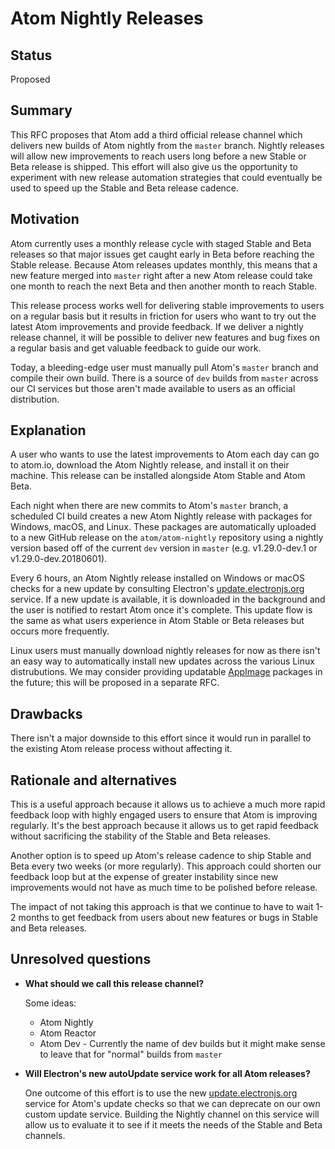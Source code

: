 # Atom Nightly Releases

## Status

Proposed

## Summary

This RFC proposes that Atom add a third official release channel which delivers new builds of Atom nightly from the `master` branch.  Nightly releases will allow new improvements to reach users long before a new Stable or Beta release is shipped.  This effort will also give us the opportunity to experiment with new release automation strategies that could eventually be used to speed up the Stable and Beta release cadence.

## Motivation

Atom currently uses a monthly release cycle with staged Stable and Beta releases so that major issues get caught early in Beta before reaching the Stable release.  Because Atom releases updates monthly, this means that a new feature merged into `master` right after a new Atom release could take one month to reach the next Beta and then another month to reach Stable.

This release process works well for delivering stable improvements to users on a regular basis but it results in friction for users who want to try out the latest Atom improvements and provide feedback.  If we deliver a nightly release channel, it will be possible to deliver new features and bug fixes on a regular basis and get valuable feedback to guide our work.

Today, a bleeding-edge user must manually pull Atom's `master` branch and compile their own build.  There is a source of `dev` builds from `master` across our CI services but those aren't made available to users as an official distribution.

## Explanation

A user who wants to use the latest improvements to Atom each day can go to atom.io, download the Atom Nightly release, and install it on their machine.  This release can be installed alongside Atom Stable and Atom Beta.

Each night when there are new commits to Atom's `master` branch, a scheduled CI build creates a new Atom Nightly release with packages for Windows, macOS, and Linux.  These packages are automatically uploaded to a new GitHub release on the `atom/atom-nightly` repository using a nightly version based off of the current `dev` version in `master` (e.g. v1.29.0-dev.1 or v1.29.0-dev.20180601).

Every 6 hours, an Atom Nightly release installed on Windows or macOS checks for a new update by consulting Electron's [update.electronjs.org](update-electron) service.  If a new update is available, it is downloaded in the background and the user is notified to restart Atom once it's complete.  This update flow is the same as what users experience in Atom Stable or Beta releases but occurs more frequently.

Linux users must manually download nightly releases for now as there isn't an easy way to automatically install new updates across the various Linux distrubutions.  We may consider providing updatable [AppImage](http://appimage.org/) packages in the future; this will be proposed in a separate RFC.

## Drawbacks

There isn't a major downside to this effort since it would run in parallel to the existing Atom release process without affecting it.

## Rationale and alternatives

This is a useful approach because it allows us to achieve a much more rapid feedback loop with highly engaged users to ensure that Atom is improving regularly.  It's the best approach because it allows us to get rapid feedback without sacrificing the stability of the Stable and Beta releases.

Another option is to speed up Atom's release cadence to ship Stable and Beta every two weeks (or more regularly).  This approach could shorten our feedback loop but at the expense of greater instability since new improvements would not have as much time to be polished before release.

The impact of not taking this approach is that we continue to have to wait 1-2 months to get feedback from users about new features or bugs in Stable and Beta releases.

## Unresolved questions

- **What should we call this release channel?**

  Some ideas:

  - Atom Nightly
  - Atom Reactor
  - Atom Dev - Currently the name of dev builds but it might make sense to leave that for "normal" builds from `master`

- **Will Electron's new autoUpdate service work for all Atom releases?**

  One outcome of this effort is to use the new [update.electronjs.org](update-electron) service for Atom's update checks so that we can deprecate on our own custom update service.  Building the Nightly channel on this service will allow us to evaluate it to see if it meets the needs of the Stable and Beta channels.

[update-elctron]: https://github.com/electron/update.electronjs.org
